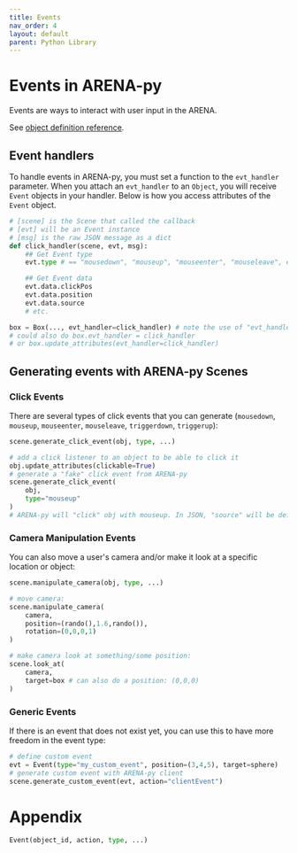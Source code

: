 ```yaml
---
title: Events
nav_order: 4
layout: default
parent: Python Library
---
```


# Events in ARENA-py

Events are ways to interact with user input in the ARENA.

See [object definition reference](/content/schemas/definitions).

## Event handlers
To handle events in ARENA-py, you must set a function to the `evt_handler` parameter.
When you attach an `evt_handler` to an `Object`, you will receive `Event` objects in your handler.
Below is how you access attributes of the `Event` object.

```python
# [scene] is the Scene that called the callback
# [evt] will be an Event instance
# [msg] is the raw JSON message as a dict
def click_handler(scene, evt, msg):
    ## Get Event type
    evt.type # == "mousedown", "mouseup", "mouseenter", "mouseleave", etc.

    ## Get Event data
    evt.data.clickPos
    evt.data.position
    evt.data.source
    # etc.

box = Box(..., evt_handler=click_handler) # note the use of "evt_handler=click_handler"
# could also do box.evt_handler = click_handler
# or box.update_attributes(evt_handler=click_handler)
```

## Generating events with ARENA-py Scenes
### Click Events
There are several types of click events that you can generate (`mousedown`, `mouseup`, `mouseenter`, `mouseleave`, `triggerdown`, `triggerup`):
```python
scene.generate_click_event(obj, type, ...)

# add a click listener to an object to be able to click it
obj.update_attributes(clickable=True)
# generate a "fake" click event from ARENA-py
scene.generate_click_event(
    obj,
    type="mouseup"
)
# ARENA-py will "click" obj with mouseup. In JSON, "source" will be defined as "arena_lib_[some random ID here]".
```

### Camera Manipulation Events
You can also move a user's camera and/or make it look at a specific location or object:
```python
scene.manipulate_camera(obj, type, ...)

# move camera:
scene.manipulate_camera(
    camera,
    position=(rando(),1.6,rando()),
    rotation=(0,0,0,1)
)

# make camera look at something/some position:
scene.look_at(
    camera,
    target=box # can also do a position: (0,0,0)
)
```

### Generic Events
If there is an event that does not exist yet, you can use this to have more freedom in the event type:
```python
# define custom event
evt = Event(type="my_custom_event", position=(3,4,5), target=sphere)
# generate custom event with ARENA-py client
scene.generate_custom_event(evt, action="clientEvent")
```

# Appendix
```python
Event(object_id, action, type, ...)
```
